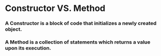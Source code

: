 # Constructor VS. Method

### A Constructor is a block of code that initializes a newly created object.

### A Method is a collection of statements which returns a value upon its execution.
